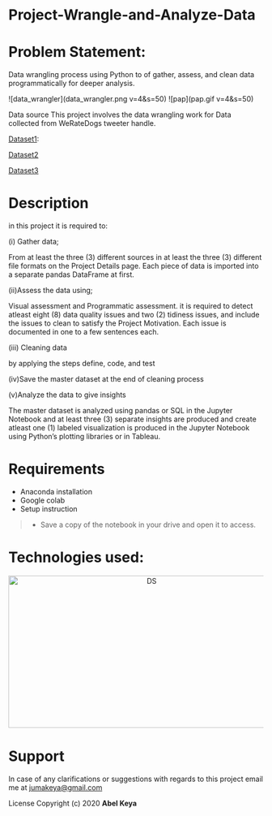 # Project-Wrangle-and-Analyze-Data
# Problem Statement:
Data wrangling process using Python to of gather, assess, and clean data programmatically for deeper analysis.

![data_wrangler](data_wrangler.png v=4&s=50)
![pap](pap.gif v=4&s=50)




Data source
This project involves the data wrangling work for Data collected from WeRateDogs tweeter handle.

[Dataset1](https://github.com/abel-keya/Project-Communicate-Data-Findings/blob/master/house_prices.csv):

[Dataset2](https://github.com/abel-keya/Project-Communicate-Data-Findings/blob/master/house_prices.csv)

[Dataset3](https://github.com/abel-keya/Project-Communicate-Data-Findings/blob/master/house_prices.csv)



# Description

in this project it is required to:

(i) Gather data;

From at least the three (3) different sources in at least the three (3) different file formats on the Project Details page. Each piece of data is imported into a separate pandas DataFrame at first.

(ii)Assess the data using;

Visual assessment and Programmatic assessment. it is required to detect atleast eight (8) data quality issues and two (2) tidiness issues, and include the issues to clean to satisfy the Project Motivation. Each issue is documented in one to a few sentences each.

(iii) Cleaning data

by applying the steps define, code, and test

(iv)Save the master dataset at the end of cleaning process

(v)Analyze the data to give insights

The master dataset is analyzed using pandas or SQL in the Jupyter Notebook and at least three (3) separate insights are produced and create atleast one (1) labeled visualization is produced in the Jupyter Notebook using Python’s plotting libraries or in Tableau.

# Requirements
* Anaconda installation
* Google colab
* Setup instruction
> * Save a copy of the notebook in your drive and open it to access.

<p align="center">
   
   # Technologies used:
   
 <p align="center"> 
   
  <img   src="https://github.com/abel-keya/week8_IP_Abel_Keya_Nairobi-Hospital-conducted-a-clinical-camp-to-test-for-hypothyroidism/blob/master/tech3.jpg" width="550" height="300"  alt="DS" title="Requirements" />
 
</p>

# Support
In case of any clarifications or suggestions with regards to this project email me at jumakeya@gmail.com

License
Copyright (c) 2020 **Abel Keya**
